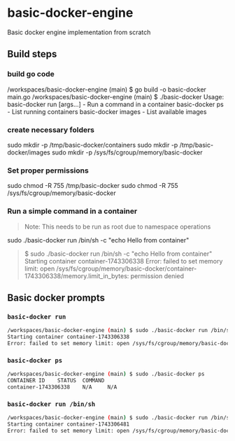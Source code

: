 # basic-docker-engine

Basic docker engine implementation from scratch


## Build steps

### build go code

/workspaces/basic-docker-engine (main) $ go build -o basic-docker main.go 
/workspaces/basic-docker-engine (main) $ ./basic-docker 
Usage:
  basic-docker run <command> [args...]  - Run a command in a container
  basic-docker ps                      - List running containers
  basic-docker images                  - List available images

### create necessary folders

sudo mkdir -p /tmp/basic-docker/containers
sudo mkdir -p /tmp/basic-docker/images
sudo mkdir -p /sys/fs/cgroup/memory/basic-docker


### Set proper permissions

sudo chmod -R 755 /tmp/basic-docker
sudo chmod -R 755 /sys/fs/cgroup/memory/basic-docker


### Run a simple command in a container

> Note: This needs to be run as root due to namespace operations

sudo ./basic-docker run /bin/sh -c "echo Hello from container"


>  $ sudo ./basic-docker run /bin/sh -c "echo Hello from container"
> Starting container container-1743306338
> Error: failed to set memory limit: open /sys/fs/cgroup/memory/basic-docker/container-1743306338/memory.limit_in_bytes: permission denied
>

## Basic docker prompts

### `basic-docker run`

```bash
/workspaces/basic-docker-engine (main) $ sudo ./basic-docker run /bin/sh -c "echo Hello from container"
Starting container container-1743306338
Error: failed to set memory limit: open /sys/fs/cgroup/memory/basic-docker/container-1743306338/memory.limit_in_bytes: permission denied
```

### `basic-docker ps`

```bash
/workspaces/basic-docker-engine (main) $ sudo ./basic-docker ps
CONTAINER ID    STATUS  COMMAND
container-1743306338    N/A     N/A
```

### `basic-docker run /bin/sh`

```bash
/workspaces/basic-docker-engine (main) $ sudo ./basic-docker run /bin/sh -c "hostname isolated-container && hostname"
Starting container container-1743306481
Error: failed to set memory limit: open /sys/fs/cgroup/memory/basic-docker/container-1743306481/memory.limit_in_bytes: permission denied
```
